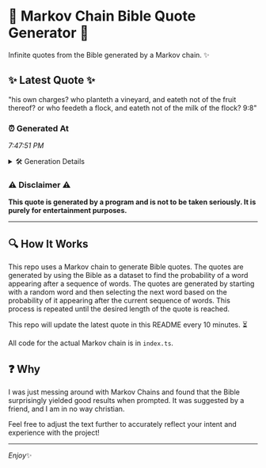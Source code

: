 # 📖 Markov Chain Bible Quote Generator 📖

Infinite quotes from the Bible generated by a Markov chain. ✨

## ✨ Latest Quote ✨
"his own charges? who planteth a vineyard, and eateth not of the fruit thereof? or who feedeth a flock, and eateth not of the milk of the flock? 9:8"

### ⏰ Generated At
*7:47:51 PM*

<details>
    <summary>🛠️ Generation Details</summary>
    <p>
        <strong>🌱 Seed:</strong> his<br>
        <strong>🔄 Iterations:</strong> 28<br>
        <strong>📜 Context History:</strong><br>[ his ]: own<br>[ his, own ]: charges?<br>[ his, own, charges? ]: who<br>[ his, own, charges?, who ]: planteth<br>[ his, own, charges?, who, planteth ]: a<br>[ his, own, charges?, who, planteth, a ]: vineyard,<br>[ own, charges?, who, planteth, a, vineyard, ]: and<br>[ charges?, who, planteth, a, vineyard,, and ]: eateth<br>[ who, planteth, a, vineyard,, and, eateth ]: not<br>[ planteth, a, vineyard,, and, eateth, not ]: of<br>[ a, vineyard,, and, eateth, not, of ]: the<br>[ vineyard,, and, eateth, not, of, the ]: fruit<br>[ and, eateth, not, of, the, fruit ]: thereof?<br>[ eateth, not, of, the, fruit, thereof? ]: or<br>[ not, of, the, fruit, thereof?, or ]: who<br>[ of, the, fruit, thereof?, or, who ]: feedeth<br>[ the, fruit, thereof?, or, who, feedeth ]: a<br>[ fruit, thereof?, or, who, feedeth, a ]: flock,<br>[ thereof?, or, who, feedeth, a, flock, ]: and<br>[ or, who, feedeth, a, flock,, and ]: eateth<br>[ who, feedeth, a, flock,, and, eateth ]: not<br>[ feedeth, a, flock,, and, eateth, not ]: of<br>[ a, flock,, and, eateth, not, of ]: the<br>[ flock,, and, eateth, not, of, the ]: milk<br>[ and, eateth, not, of, the, milk ]: of<br>[ eateth, not, of, the, milk, of ]: the<br>[ not, of, the, milk, of, the ]: flock?<br>[ of, the, milk, of, the, flock? ]: 9:8<br>
    </p>
</details>

### ⚠️ Disclaimer ⚠️
**This quote is generated by a program and is not to be taken seriously. It is purely for entertainment purposes.**

---

## 🔍 How It Works

This repo uses a Markov chain to generate Bible quotes. The quotes are generated by using the Bible as a dataset to find the probability of a word appearing after a sequence of words. The quotes are generated by starting with a random word and then selecting the next word based on the probability of it appearing after the current sequence of words. This process is repeated until the desired length of the quote is reached.

This repo will update the latest quote in this README every 10 minutes. ⏳

All code for the actual Markov chain is in `index.ts`.

## ❓ Why

I was just messing around with Markov Chains and found that the Bible surprisingly yielded good results when prompted. 
It was suggested by a friend, and I am in no way christian.

Feel free to adjust the text further to accurately reflect your intent and experience with the project!

---

*Enjoy*✨
